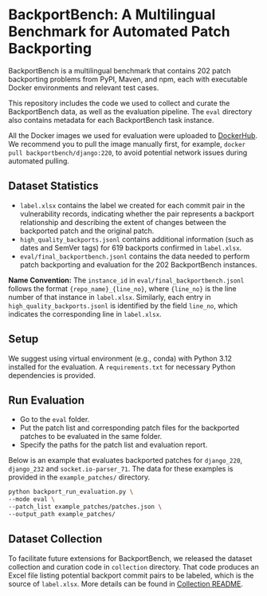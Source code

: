 # BackportBench: A Multilingual Benchmark for Automated Patch Backporting
BackportBench is a multilingual benchmark that contains 202 patch backporting problems from PyPI, Maven, and npm, each with executable Docker environments and relevant test cases.

This repository includes the code we used to collect and curate the BackportBench data, as well as the evaluation pipeline. The `eval` directory also contains metadata for each BackportBench task instance.

All the Docker images we used for evaluation were uploaded to [DockerHub](https://hub.docker.com/u/backportbench). 
We recommend you to pull the image manually first, for example, `docker pull backportbench/django:220`, to avoid potential network issues during automated pulling.
## Dataset Statistics
- `label.xlsx` contains the label we created for each commit pair in the vulnerability records, indicating whether the pair represents a backport relationship and describing the extent of changes between the backported patch and the original patch.
- `high_quality_backports.jsonl` contains additional information (such as dates and SemVer tags) for 619 backports confirmed in `label.xlsx`.
- `eval/final_backportbench.jsonl` contains the data needed to perform patch backporting and evaluation for the 202 BackportBench instances.
  
**Name Convention:** The `instance_id` in `eval/final_backportbench.jsonl` follows the format `{repo_name}_{line_no}`, where `{line_no}` is the line number of that instance in `label.xlsx`. Similarly, each entry in `high_quality_backports.jsonl` is identified by the field `line_no`, which indicates the corresponding line in `label.xlsx`. 

## Setup
We suggest using virtual environment (e.g., conda) with Python 3.12 installed for the evaluation. A `requirements.txt` for necessary Python dependencies is provided.


## Run Evaluation
- Go to the `eval` folder.
- Put the patch list and corresponding patch files for the backported patches to be evaluated in the same folder.
- Specify the paths for the patch list and evaluation report.
  
Below is an example that evaluates backported patches for `django_220`, `django_232` and `socket.io-parser_71`. The data for these examples is provided in the `example_patches/` directory.
```bash
python backport_run_evaluation.py \
--mode eval \
--patch_list example_patches/patches.json \
--output_path example_patches/
```


## Dataset Collection
To facilitate future extensions for BackportBench, we released the dataset collection and curation code in `collection` directory. That code produces an Excel file listing potential backport commit pairs to be labeled, which is the source of `label.xlsx`. More details can be found in [Collection README](./collection/README.md).

